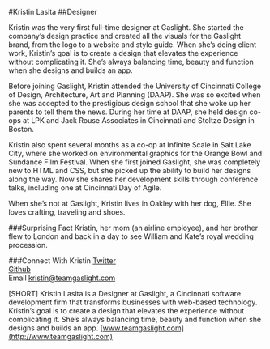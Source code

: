 #Kristin Lasita##DesignerKristin was the very first full-time designer at Gaslight. She started the company’s design practice and created all the visuals for the Gaslight brand, from the logo to a website and style guide. When she’s doing client work, Kristin’s goal is to create a design that elevates the experience without complicating it. She’s always balancing time, beauty and function when she designs and builds an app.Before joining Gaslight, Kristin attended the University of Cincinnati College of Design, Architecture, Art and Planning (DAAP). She was so excited when she was accepted to the prestigious design school that she woke up her parents to tell them the news. During her time at DAAP, she held design co-ops at LPK and Jack Rouse Associates in Cincinnati and Stoltze Design in Boston.Kristin also spent several months as a co-op at Infinite Scale in Salt Lake City, where she worked on environmental graphics for the Orange Bowl and Sundance Film Festival. When she first joined Gaslight, she was completely new to HTML and CSS, but she picked up the ability to build her designs along the way. Now she shares her development skills through conference talks, including one at Cincinnati Day of Agile.When she’s not at Gaslight, Kristin lives in Oakley with her dog, Ellie. She loves crafting, traveling and shoes.###Surprising FactKristin, her mom (an airline employee), and her brother flew to London and back in a day to see William and Kate’s royal wedding procession.###Connect With Kristin[Twitter](https://twitter.com/kclasita)<br>[Github](https://github.com/kclasita)<br>Email kristin@teamgaslight.com[SHORT]Kristin Lasita is a Designer at Gaslight, a Cincinnati software development firm that transforms businesses with web-based technology. Kristin’s goal is to create a design that elevates the experience without complicating it. She’s always balancing time, beauty and function when she designs and builds an app. [www.teamgaslight.com](http://www.teamgaslight.com)